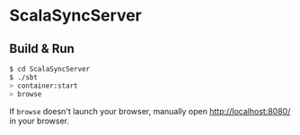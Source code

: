 # ScalaSyncServer #

## Build & Run ##

```sh
$ cd ScalaSyncServer
$ ./sbt
> container:start
> browse
```

If `browse` doesn't launch your browser, manually open [http://localhost:8080/](http://localhost:8080/) in your browser.
